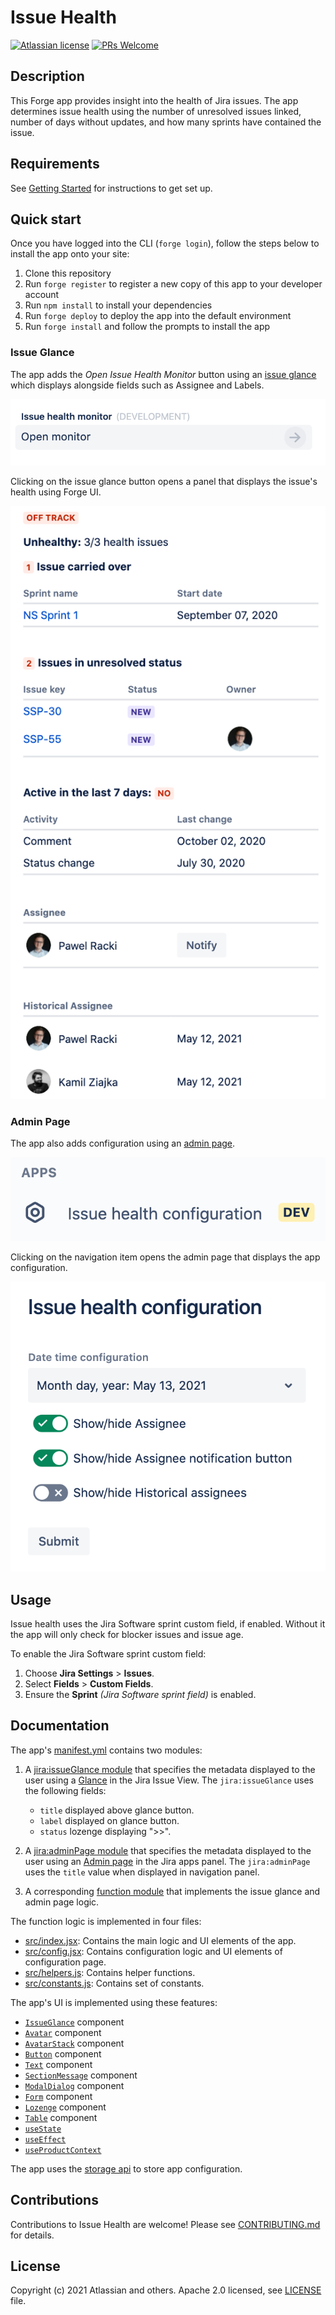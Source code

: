 # Issue Health

[![Atlassian license](https://img.shields.io/badge/license-Apache%202.0-blue.svg?style=flat-square)](LICENSE) [![PRs Welcome](https://img.shields.io/badge/PRs-welcome-brightgreen.svg?style=flat-square)](CONTRIBUTING.md)

## Description

This Forge app provides insight into the health of Jira issues. The app determines issue health using
the number of unresolved issues linked, number of days without updates, and how many sprints have contained the issue.

## Requirements

See [Getting Started](https://developer.atlassian.com/platform/forge/getting-started/) for instructions to get set up.

## Quick start

Once you have logged into the CLI (`forge login`), follow the steps below to install the app onto your site:

1. Clone this repository
2. Run `forge register` to register a new copy of this app to your developer account
3. Run `npm install` to install your dependencies
4. Run `forge deploy` to deploy the app into the default environment
5. Run `forge install` and follow the prompts to install the app

### Issue Glance

The app adds the *Open Issue Health Monitor* button using an 
[issue glance](https://developer.atlassian.com/platform/forge/manifest-reference/modules/jira-issue-glance)
which displays alongside fields such as Assignee and Labels.

![Issue glance showing a button with text "open issue health monitor"](docs/images/forge-glance.png)

Clicking on the issue glance button opens a panel that displays the issue's health using Forge UI.

![Glance panel showing a Jira issue with health errors from the Forge app](docs/images/forge-glance-panel.png)

### Admin Page

The app also adds configuration using an [admin page](https://developer.atlassian.com/platform/forge/manifest-reference/modules/jira-admin-page).

![Apps sidebar showing an navigation item with text "issue health configutarion"](docs/images/forge-configuration.png)

Clicking on the navigation item opens the admin page that displays the app configuration.

![Admin page showing app configuration](docs/images/forge-configuration-admin-page.png)


## Usage

Issue health uses the Jira Software sprint custom field, if enabled. Without it
the app will only check for blocker issues and issue age.

To enable the Jira Software sprint custom field:

1. Choose **Jira Settings** > **Issues**.
1. Select **Fields** > **Custom Fields**.
1. Ensure the **Sprint** *(Jira Software sprint field)* is enabled.

## Documentation

The app's [manifest.yml](./manifest.yml) contains two modules:

1. A [jira:issueGlance module](https://developer.atlassian.com/platform/forge/manifest-reference/modules/jira-issue-glance)
that specifies the metadata displayed to the user using a [Glance](https://developer.atlassian.com/cloud/jira/platform/modules/issue-glance/) 
   in the Jira Issue View. The `jira:issueGlance` uses the following fields:
  
    * `title` displayed above glance button.
    * `label` displayed on glance button.
    * `status` lozenge displaying ">>".
   
1. A [jira:adminPage module](https://developer.atlassian.com/platform/forge/manifest-reference/modules/jira-admin-page) 
that specifies the metadata displayed to the user using an [Admin page](https://developer.atlassian.com/cloud/jira/platform/modules/admin-page/) 
   in the Jira apps panel. The `jira:adminPage` uses the `title` value when displayed in navigation panel.

1. A corresponding [function module](https://developer.atlassian.com/platform/forge/manifest-reference/modules/function/)
that implements the issue glance and admin page logic.

The function logic is implemented in four files:

* [src/index.jsx](./src/index.jsx): Contains the main logic and UI elements of the app.
* [src/config.jsx](./src/config.jsx): Contains configuration logic and UI elements of configuration page.
* [src/helpers.js](./src/helpers.js): Contains helper functions.
* [src/constants.js](./src/constants.js): Contains set of constants.

The app's UI is implemented using these features:

- [`IssueGlance`](https://developer.atlassian.com/platform/forge/ui-components/issue-glance) component
- [`Avatar`](https://developer.atlassian.com/platform/forge/ui-components/avatar) component
- [`AvatarStack`](https://developer.atlassian.com/platform/forge/ui-components/avatar-stack) component
- [`Button`](https://developer.atlassian.com/platform/forge/ui-components/button) component
- [`Text`](https://developer.atlassian.com/platform/forge/ui-components/text) component
- [`SectionMessage`](https://developer.atlassian.com/platform/forge/ui-kit-components/section-message) component
- [`ModalDialog`](https://developer.atlassian.com/platform/forge/ui-components/modal-dialog) component
- [`Form`](https://developer.atlassian.com/platform/forge/ui-components/form) component
- [`Lozenge`](https://developer.atlassian.com/platform/forge/ui-components/lozenge) component
- [`Table`](https://developer.atlassian.com/platform/forge/ui-components/table) component
- [`useState`](https://developer.atlassian.com/platform/forge/ui-hooks-reference/#usestate)
- [`useEffect`](https://developer.atlassian.com/platform/forge/ui-kit-hooks-reference/#useeffect)
- [`useProductContext`](https://developer.atlassian.com/platform/forge/ui-hooks-reference/#useproductcontext)

The app uses the [storage api](https://developer.atlassian.com/platform/forge/runtime-reference/storage-api/) to store app configuration.

## Contributions

Contributions to Issue Health are welcome! Please see [CONTRIBUTING.md](CONTRIBUTING.md) for details.

## License

Copyright (c) 2021 Atlassian and others.
Apache 2.0 licensed, see [LICENSE](LICENSE) file.
